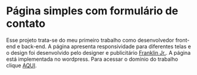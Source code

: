 # Página simples com formulário de contato

Esse projeto trata-se do meu primeiro trabalho como desenvolvedor front-end e back-end.
A página apresenta responsividade para diferentes telas e o design foi desenvolvido pelo 
designer e publicitário [Franklin Jr.](https://www.instagram.com/franklincsxjr/).
A página está implementada no wordpress.
Para acessar o domínio do trabalho clique [AQUI](http://renenmagera.com).
